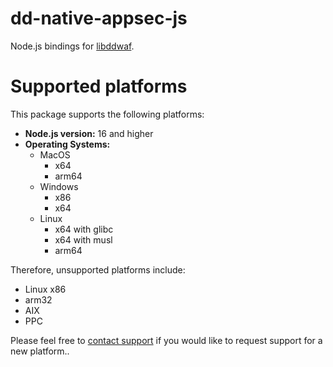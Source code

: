 # dd-native-appsec-js
Node.js bindings for [libddwaf](https://github.com/datadog/libddwaf).

# Supported platforms

This package supports the following platforms:

* **Node.js version:** 16 and higher
* **Operating Systems:**
  * MacOS
    * x64
    * arm64
  * Windows
    * x86
    * x64
  * Linux
    * x64 with glibc
    * x64 with musl
    * arm64

Therefore, unsupported platforms include:
* Linux x86
* arm32
* AIX
* PPC 

Please feel free to [contact support][support] if you would like to request support for a new platform..

[support]: https://docs.datadoghq.com/help
